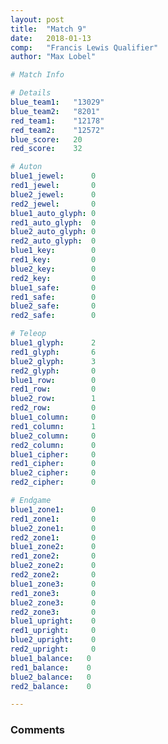 ```yaml
---
layout: post
title:  "Match 9"
date:   2018-01-13
comp:   "Francis Lewis Qualifier"
author: "Max Lobel"

# Match Info

# Details
blue_team1:   "13029"
blue_team2:   "8201"
red_team1:    "12178"
red_team2:    "12572"
blue_score:   20
red_score:    32

# Auton
blue1_jewel:      0
red1_jewel:       0
blue2_jewel:      0
red2_jewel:       0
blue1_auto_glyph: 0
red1_auto_glyph:  0
blue2_auto_glyph: 0
red2_auto_glyph:  0
blue1_key:        0
red1_key:         0
blue2_key:        0
red2_key:         0
blue1_safe:       0
red1_safe:        0
blue2_safe:       0
red2_safe:        0

# Teleop
blue1_glyph:      2
red1_glyph:       6
blue2_glyph:      3
red2_glyph:       0
blue1_row:        0
red1_row:         0
blue2_row:        1
red2_row:         0
blue1_column:     0
red1_column:      1
blue2_column:     0
red2_column:      0
blue1_cipher:     0
red1_cipher:      0
blue2_cipher:     0
red2_cipher:      0

# Endgame
blue1_zone1:      0
red1_zone1:       0
blue2_zone1:      0
red2_zone1:       0
blue1_zone2:      0
red1_zone2:       0
blue2_zone2:      0
red2_zone2:       0
blue1_zone3:      0
red1_zone3:       0
blue2_zone3:      0
red2_zone3:       0
blue1_upright:    0
red1_upright:     0
blue2_upright:    0
red2_upright:     0
blue1_balance:   0
red1_balance:    0
blue2_balance:   0
red2_balance:    0

---
```


### Comments
